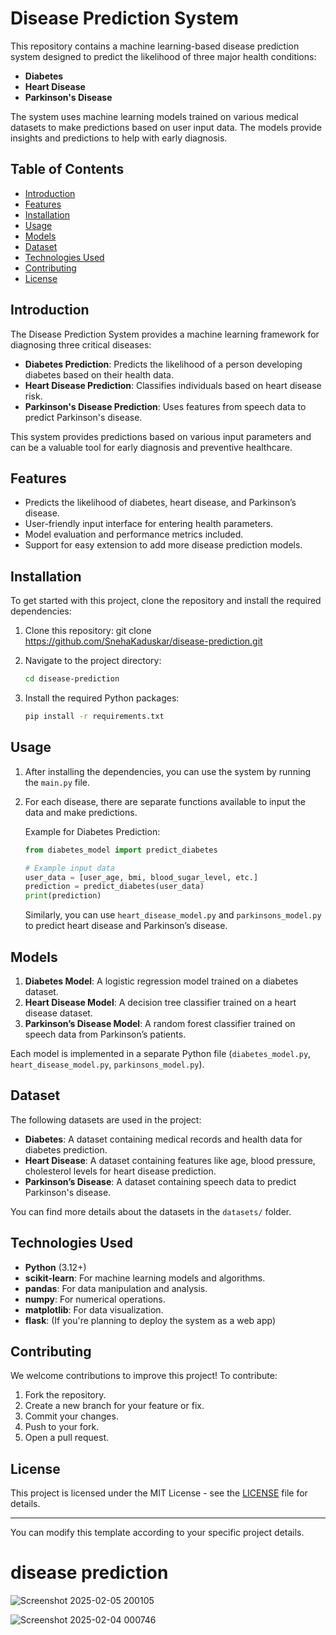 

# Disease Prediction System

This repository contains a machine learning-based disease prediction system designed to predict the likelihood of three major health conditions:
- **Diabetes**
- **Heart Disease**
- **Parkinson's Disease**

The system uses machine learning models trained on various medical datasets to make predictions based on user input data. The models provide insights and predictions to help with early diagnosis.

## Table of Contents
- [Introduction](#introduction)
- [Features](#features)
- [Installation](#installation)
- [Usage](#usage)
- [Models](#models)
- [Dataset](#dataset)
- [Technologies Used](#technologies-used)
- [Contributing](#contributing)
- [License](#license)

## Introduction

The Disease Prediction System provides a machine learning framework for diagnosing three critical diseases:
- **Diabetes Prediction**: Predicts the likelihood of a person developing diabetes based on their health data.
- **Heart Disease Prediction**: Classifies individuals based on heart disease risk.
- **Parkinson's Disease Prediction**: Uses features from speech data to predict Parkinson's disease.

This system provides predictions based on various input parameters and can be a valuable tool for early diagnosis and preventive healthcare.

## Features
- Predicts the likelihood of diabetes, heart disease, and Parkinson’s disease.
- User-friendly input interface for entering health parameters.
- Model evaluation and performance metrics included.
- Support for easy extension to add more disease prediction models.

## Installation

To get started with this project, clone the repository and install the required dependencies:

1. Clone this repository:
   git clone https://github.com/SnehaKaduskar/disease-prediction.git
   

2. Navigate to the project directory:
   ```bash
   cd disease-prediction
   ```

3. Install the required Python packages:
   ```bash
   pip install -r requirements.txt
   ```

## **Usage**

1. After installing the dependencies, you can use the system by running the `main.py` file.

2. For each disease, there are separate functions available to input the data and make predictions.

   Example for Diabetes Prediction:
   ```python
   from diabetes_model import predict_diabetes

   # Example input data
   user_data = [user_age, bmi, blood_sugar_level, etc.]
   prediction = predict_diabetes(user_data)
   print(prediction)
   ```

   Similarly, you can use `heart_disease_model.py` and `parkinsons_model.py` to predict heart disease and Parkinson’s disease.

## Models

1. **Diabetes Model**: A logistic regression model trained on a diabetes dataset.
2. **Heart Disease Model**: A decision tree classifier trained on a heart disease dataset.
3. **Parkinson’s Disease Model**: A random forest classifier trained on speech data from Parkinson’s patients.

Each model is implemented in a separate Python file (`diabetes_model.py`, `heart_disease_model.py`, `parkinsons_model.py`).

## Dataset

The following datasets are used in the project:
- **Diabetes**: A dataset containing medical records and health data for diabetes prediction.
- **Heart Disease**: A dataset containing features like age, blood pressure, cholesterol levels for heart disease prediction.
- **Parkinson’s Disease**: A dataset containing speech data to predict Parkinson's disease.

You can find more details about the datasets in the `datasets/` folder.

## Technologies Used

- **Python** (3.12+)
- **scikit-learn**: For machine learning models and algorithms.
- **pandas**: For data manipulation and analysis.
- **numpy**: For numerical operations.
- **matplotlib**: For data visualization.
- **flask**: (If you're planning to deploy the system as a web app)
  
## Contributing

We welcome contributions to improve this project! To contribute:

1. Fork the repository.
2. Create a new branch for your feature or fix.
3. Commit your changes.
4. Push to your fork.
5. Open a pull request.

## License

This project is licensed under the MIT License - see the [LICENSE](LICENSE) file for details.

---

You can modify this template according to your specific project details.
# disease prediction
 
![Screenshot 2025-02-05 200105](https://github.com/user-attachments/assets/b6be9492-6c2c-483f-a397-2b3c7a95d9a8)

![Screenshot 2025-02-04 000746](https://github.com/user-attachments/assets/29838d2d-db98-4402-aaba-76ec0cf8f8e1)

